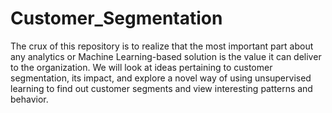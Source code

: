 # Customer_Segmentation
 The crux of this repository is to realize that the most important part about any analytics or Machine Learning-based solution is the value it can deliver to the organization. We will look at ideas pertaining to customer segmentation, its impact, and explore a novel way of using unsupervised learning to find out customer segments and view interesting patterns and behavior.
